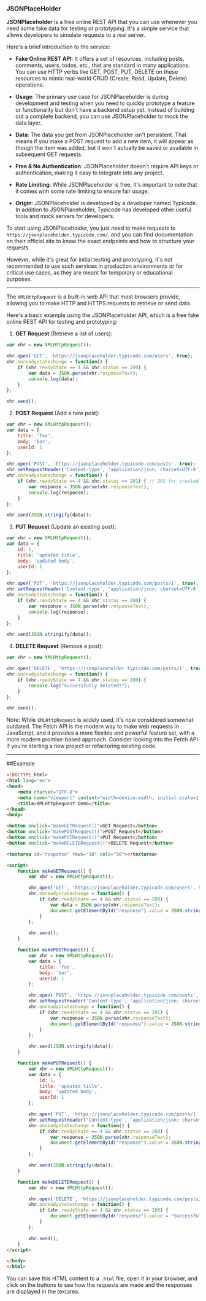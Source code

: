 ### JSONPlaceHolder

**JSONPlaceholder** is a free online REST API that you can use whenever you need some fake data for testing or prototyping. It's a simple service that allows developers to simulate requests to a real server.

Here's a brief introduction to the service:

- **Fake Online REST API**: It offers a set of resources, including posts, comments, users, todos, etc., that are standard in many applications. You can use HTTP verbs like GET, POST, PUT, DELETE on these resources to mimic real-world CRUD (Create, Read, Update, Delete) operations.

- **Usage**: The primary use case for JSONPlaceholder is during development and testing when you need to quickly prototype a feature or functionality but don't have a backend setup yet. Instead of building out a complete backend, you can use JSONPlaceholder to mock the data layer.

- **Data**: The data you get from JSONPlaceholder isn't persistent. That means if you make a POST request to add a new item, it will appear as though the item was added, but it won't actually be saved or available in subsequent GET requests.

- **Free & No Authentication**: JSONPlaceholder doesn't require API keys or authentication, making it easy to integrate into any project.

- **Rate Limiting**: While JSONPlaceholder is free, it's important to note that it comes with some rate limiting to ensure fair usage.

- **Origin**: JSONPlaceholder is developed by a developer named Typicode. In addition to JSONPlaceholder, Typicode has developed other useful tools and mock servers for developers.

To start using JSONPlaceholder, you just need to make requests to `https://jsonplaceholder.typicode.com/`, and you can find documentation on their official site to know the exact endpoints and how to structure your requests.

However, while it's great for initial testing and prototyping, it's not recommended to use such services in production environments or for critical use cases, as they are meant for temporary or educational purposes.




-------------

The `XMLHttpRequest` is a built-in web API that most browsers provide, allowing you to make HTTP and HTTPS requests to retrieve or send data. 

Here's a basic example using the JSONPlaceholder API, which is a free fake online REST API for testing and prototyping:

1. **GET Request** (Retrieve a list of users):

```javascript
var xhr = new XMLHttpRequest();

xhr.open('GET', 'https://jsonplaceholder.typicode.com/users', true);
xhr.onreadystatechange = function() {
    if (xhr.readyState == 4 && xhr.status == 200) {
        var data = JSON.parse(xhr.responseText);
        console.log(data);
    }
};

xhr.send();
```

2. **POST Request** (Add a new post):

```javascript
var xhr = new XMLHttpRequest();
var data = {
    title: 'foo',
    body: 'bar',
    userId: 1
};

xhr.open('POST', 'https://jsonplaceholder.typicode.com/posts', true);
xhr.setRequestHeader('Content-type', 'application/json; charset=UTF-8');
xhr.onreadystatechange = function() {
    if (xhr.readyState == 4 && xhr.status == 201) { // 201 for created
        var response = JSON.parse(xhr.responseText);
        console.log(response);
    }
};

xhr.send(JSON.stringify(data));
```

3. **PUT Request** (Update an existing post):

```javascript
var xhr = new XMLHttpRequest();
var data = {
    id: 1,
    title: 'updated title',
    body: 'updated body',
    userId: 1
};

xhr.open('PUT', 'https://jsonplaceholder.typicode.com/posts/1', true);
xhr.setRequestHeader('Content-type', 'application/json; charset=UTF-8');
xhr.onreadystatechange = function() {
    if (xhr.readyState == 4 && xhr.status == 200) {
        var response = JSON.parse(xhr.responseText);
        console.log(response);
    }
};

xhr.send(JSON.stringify(data));
```

4. **DELETE Request** (Remove a post):

```javascript
var xhr = new XMLHttpRequest();

xhr.open('DELETE', 'https://jsonplaceholder.typicode.com/posts/1', true);
xhr.onreadystatechange = function() {
    if (xhr.readyState == 4 && xhr.status == 200) {
        console.log("Successfully deleted!");
    }
};

xhr.send();
```

Note: While `XMLHttpRequest` is widely used, it's now considered somewhat outdated. The Fetch API is the modern way to make web requests in JavaScript, and it provides a more flexible and powerful feature set, with a more modern promise-based approach. Consider looking into the Fetch API if you're starting a new project or refactoring existing code.

------

##Example


```html
<!DOCTYPE html>
<html lang="en">
<head>
    <meta charset="UTF-8">
    <meta name="viewport" content="width=device-width, initial-scale=1.0">
    <title>XMLHttpRequest Demo</title>
</head>
<body>

<button onclick="makeGETRequest()">GET Request</button>
<button onclick="makePOSTRequest()">POST Request</button>
<button onclick="makePUTRequest()">PUT Request</button>
<button onclick="makeDELETERequest()">DELETE Request</button>

<textarea id="response" rows="10" cols="50"></textarea>

<script>
    function makeGETRequest() {
        var xhr = new XMLHttpRequest();

        xhr.open('GET', 'https://jsonplaceholder.typicode.com/users', true);
        xhr.onreadystatechange = function() {
            if (xhr.readyState == 4 && xhr.status == 200) {
                var data = JSON.parse(xhr.responseText);
                document.getElementById("response").value = JSON.stringify(data, null, 2);
            }
        };

        xhr.send();
    }

    function makePOSTRequest() {
        var xhr = new XMLHttpRequest();
        var data = {
            title: 'foo',
            body: 'bar',
            userId: 1
        };

        xhr.open('POST', 'https://jsonplaceholder.typicode.com/posts', true);
        xhr.setRequestHeader('Content-type', 'application/json; charset=UTF-8');
        xhr.onreadystatechange = function() {
            if (xhr.readyState == 4 && xhr.status == 201) {
                var response = JSON.parse(xhr.responseText);
                document.getElementById("response").value = JSON.stringify(response, null, 2);
            }
        };

        xhr.send(JSON.stringify(data));
    }

    function makePUTRequest() {
        var xhr = new XMLHttpRequest();
        var data = {
            id: 1,
            title: 'updated title',
            body: 'updated body',
            userId: 1
        };

        xhr.open('PUT', 'https://jsonplaceholder.typicode.com/posts/1', true);
        xhr.setRequestHeader('Content-type', 'application/json; charset=UTF-8');
        xhr.onreadystatechange = function() {
            if (xhr.readyState == 4 && xhr.status == 200) {
                var response = JSON.parse(xhr.responseText);
                document.getElementById("response").value = JSON.stringify(response, null, 2);
            }
        };

        xhr.send(JSON.stringify(data));
    }

    function makeDELETERequest() {
        var xhr = new XMLHttpRequest();

        xhr.open('DELETE', 'https://jsonplaceholder.typicode.com/posts/1', true);
        xhr.onreadystatechange = function() {
            if (xhr.readyState == 4 && xhr.status == 200) {
                document.getElementById("response").value = "Successfully deleted!";
            }
        };

        xhr.send();
    }
</script>

</body>
</html>
```

You can save this HTML content to a `.html` file, open it in your browser, and click on the buttons to see how the requests are made and the responses are displayed in the textarea.

